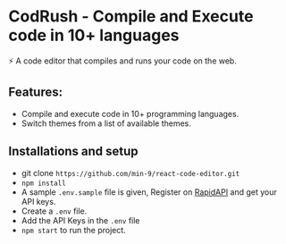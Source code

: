 # CodRush - Compile and Execute code in 10+ languages

⚡️ A code editor that compiles and runs your code on the web.

## Features: 
- Compile and execute code in 10+ programming languages.
- Switch themes from a list of available themes.

## Installations and setup

- git clone `https://github.com/min-9/react-code-editor.git`
- `npm install`
- A sample `.env.sample` file is given, Register on <a href="https://rapidapi.com/judge0-official/api/judge0-ce/pricing" target="__blank">RapidAPI</a> and get your API keys.
- Create a `.env` file.
- Add the API Keys in the `.env` file
- `npm start` to run the project.
